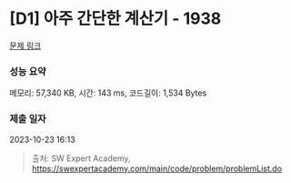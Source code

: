 # [D1] 아주 간단한 계산기 - 1938 

[문제 링크](https://swexpertacademy.com/main/code/problem/problemDetail.do?contestProbId=AV5PjsYKAMIDFAUq) 

### 성능 요약

메모리: 57,340 KB, 시간: 143 ms, 코드길이: 1,534 Bytes

### 제출 일자

2023-10-23 16:13



> 출처: SW Expert Academy, https://swexpertacademy.com/main/code/problem/problemList.do